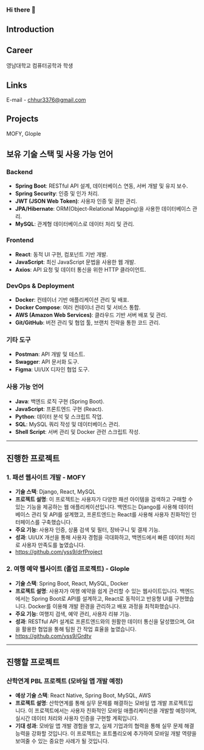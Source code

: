 ### Hi there 👋


## Introduction

## Career
영남대학교 컴퓨터공학과 학생

## Links
E-mail - chhur3376@gmail.com

## Projects
MOFY, Glople

<!--
**Darkroom01/Darkroom01** is a ✨ _special_ ✨ repository because its `README.md` (this file) appears on your GitHub profile.

Here are some ideas to get you started:

- 🔭 I’m currently working on ...
- 🌱 I’m currently learning ...
- 👯 I’m looking to collaborate on ...
- 🤔 I’m looking for help with ...
- 💬 Ask me about ...
- 📫 How to reach me: ...
- 😄 Pronouns: ...
- ⚡ Fun fact: ...
-->



## 보유 기술 스택 및 사용 가능 언어

### Backend
- **Spring Boot**: RESTful API 설계, 데이터베이스 연동, 서버 개발 및 유지 보수.
- **Spring Security**: 인증 및 인가 처리.
- **JWT (JSON Web Token)**: 사용자 인증 및 권한 관리.
- **JPA/Hibernate**: ORM(Object-Relational Mapping)을 사용한 데이터베이스 관리.
- **MySQL**: 관계형 데이터베이스로 데이터 처리 및 관리.

### Frontend
- **React**: 동적 UI 구현, 컴포넌트 기반 개발.
- **JavaScript**: 최신 JavaScript 문법을 사용한 웹 개발.
- **Axios**: API 요청 및 데이터 통신을 위한 HTTP 클라이언트.

### DevOps & Deployment
- **Docker**: 컨테이너 기반 애플리케이션 관리 및 배포.
- **Docker Compose**: 여러 컨테이너 관리 및 서비스 통합.
- **AWS (Amazon Web Services)**: 클라우드 기반 서버 배포 및 관리.
- **Git/GitHub**: 버전 관리 및 협업 툴, 브랜치 전략을 통한 코드 관리.

### 기타 도구
- **Postman**: API 개발 및 테스트.
- **Swagger**: API 문서화 도구.
- **Figma**: UI/UX 디자인 협업 도구.

### 사용 가능 언어
- **Java**: 백엔드 로직 구현 (Spring Boot).
- **JavaScript**: 프론트엔드 구현 (React).
- **Python**: 데이터 분석 및 스크립트 작업.
- **SQL**: MySQL 쿼리 작성 및 데이터베이스 관리.
- **Shell Script**: 서버 관리 및 Docker 관련 스크립트 작성.

---

## 진행한 프로젝트

### 1. 패션 웹사이트 개발 - MOFY
- **기술 스택**: Django, React, MySQL
- **프로젝트 설명**: 이 프로젝트는 사용자가 다양한 패션 아이템을 검색하고 구매할 수 있는 기능을 제공하는 웹 애플리케이션입니다. 백엔드는 Django를 사용해 데이터베이스 관리 및 API를 설계했고, 프론트엔드는 React를 사용해 사용자 친화적인 인터페이스를 구축했습니다.
- **주요 기능**: 사용자 인증, 상품 검색 및 필터, 장바구니 및 결제 기능.
- **성과**: UI/UX 개선을 통해 사용자 경험을 극대화하고, 백엔드에서 빠른 데이터 처리로 사용자 만족도를 높였습니다.
- https://github.com/yss9/drfProject

### 2. 여행 예약 웹사이트 (졸업 프로젝트) - Glople
- **기술 스택**: Spring Boot, React, MySQL, Docker
- **프로젝트 설명**: 사용자가 여행 예약을 쉽게 관리할 수 있는 웹사이트입니다. 백엔드에서는 Spring Boot로 API를 설계하고, React로 동적이고 반응형 UI를 구현했습니다. Docker를 이용해 개발 환경을 관리하고 배포 과정을 최적화했습니다.
- **주요 기능**: 여행지 검색, 예약 관리, 사용자 리뷰 기능.
- **성과**: RESTful API 설계로 프론트엔드와의 원활한 데이터 통신을 달성했으며, Git을 활용한 협업을 통해 팀원 간 작업 효율을 높였습니다.
- https://github.com/yss9/Grdtv

---

## 진행할 프로젝트

### 산학연계 PBL 프로젝트 (모바일 앱 개발 예정)
- **예상 기술 스택**: React Native, Spring Boot, MySQL, AWS
- **프로젝트 설명**: 산학연계를 통해 실무 문제를 해결하는 모바일 앱 개발 프로젝트입니다. 이 프로젝트에서는 사용자 친화적인 모바일 애플리케이션을 개발할 예정이며, 실시간 데이터 처리와 사용자 인증을 구현할 계획입니다.
- **기대 성과**: 모바일 앱 개발 경험을 쌓고, 실제 기업과의 협력을 통해 실무 문제 해결 능력을 강화할 것입니다. 이 프로젝트는 포트폴리오에 추가하여 모바일 개발 역량을 보여줄 수 있는 중요한 사례가 될 것입니다.

